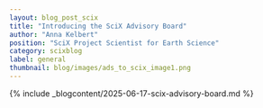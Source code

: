 ```yaml
---
layout: blog_post_scix
title: "Introducing the SciX Advisory Board"
author: "Anna Kelbert"
position: "SciX Project Scientist for Earth Science"
category: scixblog
label: general
thumbnail: blog/images/ads_to_scix_image1.png
---
```


{% include _blogcontent/2025-06-17-scix-advisory-board.md %}
